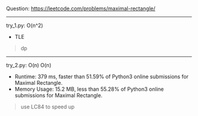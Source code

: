 Question: https://leetcode.com/problems/maximal-rectangle/

---

try_1.py: O(n^2)

* TLE

> dp

---

try_2.py: O(n) O(n)

* Runtime: 379 ms, faster than 51.59% of Python3 online submissions for Maximal Rectangle.
* Memory Usage: 15.2 MB, less than 55.28% of Python3 online submissions for Maximal Rectangle.

> use LC84 to speed up